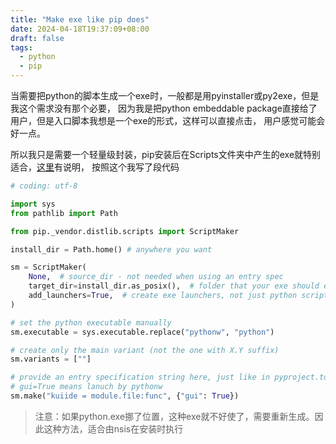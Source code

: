 ```yaml
---
title: "Make exe like pip does"
date: 2024-04-18T19:37:09+08:00
draft: false
tags:
  - python
  - pip
---
```


当需要把python的脚本生成一个exe时，一般都是用pyinstaller或py2exe，但是我这个需求没有那个必要，
因为我是把python embeddable package直接给了用户，但是入口脚本我想是一个exe的形式，这样可以直接点击，
用户感觉可能会好一点。

所以我只是需要一个轻量级封装，pip安装后在Scripts文件夹中产生的exe就特别适合，[这里](https://stackoverflow.com/questions/35412392/how-can-i-use-setuptools-to-create-an-exe-launcher)有说明，
按照这个我写了段代码

```python
# coding: utf-8

import sys
from pathlib import Path

from pip._vendor.distlib.scripts import ScriptMaker

install_dir = Path.home() # anywhere you want

sm = ScriptMaker(
    None,  # source_dir - not needed when using an entry spec
    target_dir=install_dir.as_posix(),  # folder that your exe should end up inside
    add_launchers=True,  # create exe launchers, not just python scripts
)

# set the python executable manually
sm.executable = sys.executable.replace("pythonw", "python")

# create only the main variant (not the one with X.Y suffix)
sm.variants = [""]

# provide an entry specification string here, just like in pyproject.toml
# gui=True means lanuch by pythonw
sm.make("kuiide = module.file:func", {"gui": True})
```

> 注意：如果python.exe挪了位置，这种exe就不好使了，需要重新生成。因此这种方法，适合由nsis在安装时执行
